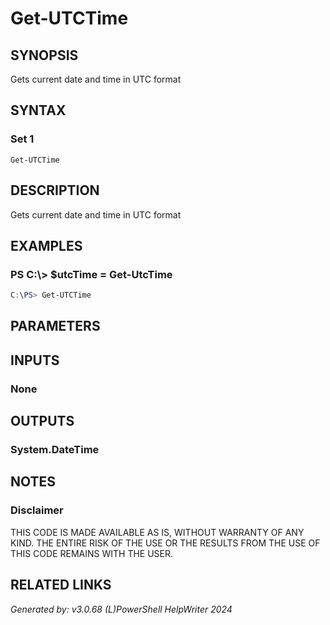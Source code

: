 ﻿# Get-UTCTime

## SYNOPSIS
Gets current date and time in UTC format

## SYNTAX

### Set 1
```
Get-UTCTime
```

## DESCRIPTION
Gets current date and time in UTC format

## EXAMPLES

### PS C:\\\> $utcTime = Get-UtcTime

```powershell
C:\PS> Get-UTCTime
```

## PARAMETERS

## INPUTS

### None


## OUTPUTS

### System.DateTime


## NOTES

### Disclaimer
THIS CODE IS MADE AVAILABLE AS IS, WITHOUT WARRANTY OF ANY KIND. THE ENTIRE RISK OF THE USE OR THE RESULTS FROM THE USE OF THIS CODE REMAINS WITH THE USER.

## RELATED LINKS


*Generated by: v3.0.68 (L)PowerShell HelpWriter 2024*
